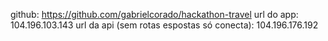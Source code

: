 github: https://github.com/gabrielcorado/hackathon-travel
url do app: 104.196.103.143
url da api (sem rotas espostas só conecta): 104.196.176.192

